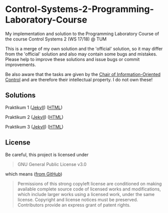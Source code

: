# Control-Systems-2-Programming-Laboratory-Course
My implementation and solution to the Programming Laboratory Course of the course Control Systems 2 (WS 17/18) @ TUM

This is a merge of my own solution and the 'official' solution, so it may differ from the 'official' solution and also may contain some bugs and mistakes. Please help to improve these solutions and issue bugs or commit improvements.

Be also aware that the tasks are given by the [Chair of Information-Oriented Control](https://www.itr.ei.tum.de/en/home/) and are therefore their intellectual property. I do not own these!

## Solutions
Praktikum 1 ([Jekyll](Praktikum1_md.md)) ([HTML](Praktikum1_html.html))

Praktikum 2 ([Jekyll](Praktikum2_md.md)) ([HTML](Praktikum2_html.html))

Praktikum 3 ([Jekyll](Praktikum3_md.md)) ([HTML](Praktikum3_html.html))


## License
Be careful, this project is licensed under 
> GNU General Public License v3.0

which means ([from GitHub](https://github.com/dmilz/Control-Systems-2-Programming-Laboratory-Course/blob/master/LICENSE))

> Permissions of this strong copyleft license are conditioned on making available complete source code of licensed works and modifications, which include larger works using a licensed work, under the same license. Copyright and license notices must be preserved. Contributors provide an express grant of patent rights.
